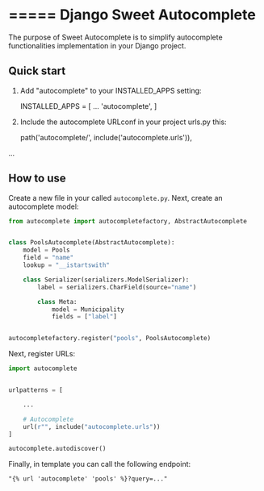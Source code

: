 =====
Django Sweet Autocomplete
=====

The purpose of Sweet Autocomplete is to simplify autocomplete
functionalities implementation in your Django project.

Quick start
-----------

1. Add "autocomplete" to your INSTALLED_APPS setting:

    INSTALLED_APPS = [
        ...
        'autocomplete',
    ]

2. Include the autocomplete URLconf in your project urls.py this:

    path('autocomplete/', include('autocomplete.urls')),

...

## How to use

Create a new file in your called `autocomplete.py`. Next, create an autocomplete model:

```python
from autocomplete import autocompletefactory, AbstractAutocomplete


class PoolsAutocomplete(AbstractAutocomplete):
    model = Pools
    field = "name"
    lookup = "__istartswith"

    class Serializer(serializers.ModelSerializer):
        label = serializers.CharField(source="name")

        class Meta:
            model = Municipality
            fields = ["label"]


autocompletefactory.register("pools", PoolsAutocomplete)
```

Next, register URLs:

```python
import autocomplete


urlpatterns = [

    ...

    # Autocomplete
    url(r"", include("autocomplete.urls"))
]

autocomplete.autodiscover()
```

Finally, in template you can call the following endpoint:
```html
"{% url 'autocomplete' 'pools' %}?query=..."
```
